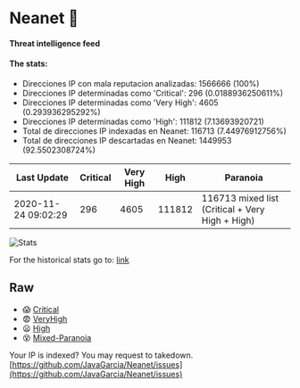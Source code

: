 # Neanet :hocho:
#### Threat intelligence feed
#### The stats:

- Direcciones IP con mala reputacion analizadas: 1566666 (100%)
- Direcciones IP determinadas como 'Critical':  296 (0.0188936250611%)
- Direcciones IP determinadas como 'Very High':  4605 (0.293936295292%)
- Direcciones IP determinadas como 'High':  111812 (7.13693920721)
- Total de direcciones IP indexadas en Neanet:  116713 (7.44976912756%)
- Total de direcciones IP descartadas en Neanet:  1449953 (92.5502308724%)

| Last Update | Critical | Very High | High | Paranoia |
| --- | --- | --- | --- | --- |
| 2020-11-24 09:02:29 | 296 | 4605 | 111812 | 116713 mixed list (Critical + Very High + High)|

![Stats](https://docs.google.com/spreadsheets/d/e/2PACX-1vSnaNMIXVabIpDJjufMlzH7poXnshF3mgd8Is1g9ytUEzVsP5my4Trn8f-xkoLLQ38xpL3HtmUexLo6/pubchart?oid=501124687&format=image)

For the historical stats go to: [link](/stats.csv)
## Raw
- :scream: [Critical](https://raw.githubusercontent.com/JavaGarcia/Neanet/master/blacklists/neanet_critical.txt)
- :fearful: [VeryHigh](https://raw.githubusercontent.com/JavaGarcia/Neanet/master/blacklists/neanet_veryHigh.txtt)
- :frowning: [High](https://raw.githubusercontent.com/JavaGarcia/Neanet/master/blacklists/neanet_high.txt)
- :dizzy_face: [Mixed-Paranoia](https://raw.githubusercontent.com/JavaGarcia/Neanet/master/blacklists/neanet_all.txt)


Your IP is indexed? You may request to takedown. [https://github.com/JavaGarcia/Neanet/issues](https://github.com/JavaGarcia/Neanet/issues)

































































































































































































































































































































































































































































































































































































































































































































































































































































































































































































































































































































































































































































































































































































































































































































































































































































































































































































































































































































































































































































































































































































































































































































































































































































